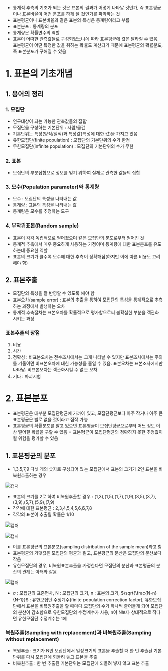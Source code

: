 - 통계적 추측의 기초가 되는 것은 표본의 결과가 어떻게 나타날 것인가, 즉 표본평균이나 표본비율이 어떤 분포를 하게 될 것인가를 파악하는 것
- 표본평균이나 표본비율과 같은 표본의 특성은 통계량이라고 부름
- 표본분포 : 통계량의 분포
- 통계량은 확률변수의 역할
- 표본이 어떠한 관측값들로 구성되었느냐에 따라 표본평균에 값은 달라질 수 있음. 표본평균이 어떤 특정한 값을 취하는 확률도 계산되기 때문에 표본평균의 확률분포, 즉 표본분포가 구해질 수 있음

# 1. 표본의 기초개념

## 1. 용어의 정리

### 1. 모집단
- 연구대상이 되는 가능한 관측값들의 집합
- 모집단을 구성하는 기본단위 : 사람/물건
- 기본단위는 특성(양적/질적)과 특성값(특성에 대한 값)을 가지고 있음
- 유한모집단(finite population) : 모집단의 기본단위의 수가 한정
- 무한모집단(infinite population) : 모집단의 기본단위의 수가 무한

### 2. 표본
- 모집단의 부분집합으로 정보를 얻기 위하여 실제로 관측한 값들의 집합

### 3. 모수(Population parameter)와 통계량
- 모수 : 모집단의 특성을 나타내는 값
- 통계량 : 표본의 특성을 나타내는 값
- 통계량은 모수를 추정하는 도구

### 4. 무작위표본(Random sample)
- 표본이 각각 독립적으로 얻어졌으며 같은 모집단의 분포로부터 얻어진 것
- 통계적 추측에서 매우 중요하게 사용하는 가정이며 통계량에 대한 표본분포를 유도하는데 중요한 역할
- 표본의 크기가 클수록 모수에 대한 추측이 정확해짐(하지만 이에 따른 비용도 고려해야 함)

## 2. 표본추출
- 모집단의 특성을 잘 반영할 수 있도록 해야 함
- 표본오차(sample error) : 표본의 추출을 통하여 모집단의 특성을 통계적으로 추측하는 과정에서 발생하는 오차
- 통계적 추측절차는 표본오차를 확률적으로 평가함으로써 불확실한 부분을 객관화 시키는 과정

### 표본추출의 장점
1) 비용
2) 시간
3) 정확성 : 비표본오차는 전수조사에서는 크게 나타날 수 있지만 표본조사에서는 주의를 기울이면 비표본오차에 대한 가능성을 줄일 수 있음. 표본오차는 표본조사에서만 나타남. 비표본오차는 객관화시킬 수 없는 오차
4) 기타 : 파괴시험

# 2. 표본분포
- 표본평균은 대부분 모집단평균에 가까이 있고, 모집단평균보다 아주 작거나 아주 큰 표본평균은 별로 없을 것이라고 짐작 가능
- 표본평균의 확률분포를 알고 있으면 표본평균이 모집단평균으로부터 어느 정도 이상 떨어질 확률을 구할 수 있음 = 표본평균이 모집단평균의 정확하지 못한 추정값이 될 위험을 평가할 수 있음

## 1. 표본평균의 분포
- 1,3,5,7,9 다섯 개의 숫자로 구성되어 있는 모집단에서 표본의 크기가 2인 표본을 비복원추출하는 경우

![캡처](https://user-images.githubusercontent.com/80622859/182125119-5f4d6f79-ba30-4077-abf6-e164fbe0b96a.PNG)

- 표본의 크기를 2로 하여 비복원추출할 경우 : (1,3),(1,5),(1,7),(1,9),(3,5),(3,7),(3,9),(5,7),(5,9),(7,9)
- 각각에 대한 표본평균 : 2,3,4,5,4,5,6,6,7,8
- 각각의 표본이 추출될 확률은 1/10

![캡처](https://user-images.githubusercontent.com/80622859/182125368-0a2bad52-a376-47b2-a1ad-15b69a8349c2.PNG)

![캡처](https://user-images.githubusercontent.com/80622859/182125407-85a049df-a937-4e4c-a9b2-990e0a11e166.PNG)

- 이를 표본평균의 표본분포(sampling distribution of the sample mean)라고 함
- 표본평균의 기댓값은 모집단의 평균과 같고, 표본평균의 분산은 모집단의 분산보다 작음
- 유한모집단의 경우, 비복원표본추출을 가정한다면 모집단의 분산과 표본평균의 분산의 관계는 아래와 같음

![캡처](https://user-images.githubusercontent.com/80622859/182125893-545f30b1-7572-4ab1-8138-17a749062e7f.PNG)

- $\sigma$ : 모집단의 표준편차, N : 모집단의 크기, n : 표본의 크기, $\sqrt{\frac{N-n}{N-1}}$ : 유한모집단 수정계수(finite population correction factor), 유한모집단에서 표본을 비복원추출을 할 때마다 모집단의 수가 하나씩 줄어들게 되어 모집단의 분산이 감소함으로 유한모집단의 수정계수가 사용, n이 N보다 상대적으로 작다면 유한모집단 수정계수는 1에 

### 복원추출(Sampling with replacement)과 비복원추출(Sampling without replacement)
- 복원추출 : 크기가 N인 모집단에서 일정크기의 표본을 추출할 때 한 번 추출된 기본단위를 다시 모집단에 되돌려 놓고 표본을 추출
- 비복원추출 : 한 번 추출된 기본단위는 모집단에 되돌려 넣지 않고 표본 추출



